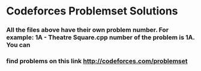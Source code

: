 # Codeforces Problemset Solutions

### All the files above have their own problem number. For example: 1A - Theatre Square.cpp number of the problem is 1A. You can 

### find problems on this link http://codeforces.com/problemset
